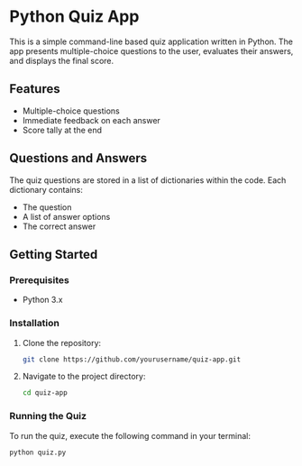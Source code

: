 # Python Quiz App

This is a simple command-line based quiz application written in Python. The app presents multiple-choice questions to the user, evaluates their answers, and displays the final score.

## Features

- Multiple-choice questions
- Immediate feedback on each answer
- Score tally at the end

## Questions and Answers

The quiz questions are stored in a list of dictionaries within the code. Each dictionary contains:
- The question
- A list of answer options
- The correct answer

## Getting Started

### Prerequisites

- Python 3.x

### Installation

1. Clone the repository:
    ```sh
    git clone https://github.com/yourusername/quiz-app.git
    ```
2. Navigate to the project directory:
    ```sh
    cd quiz-app
    ```

### Running the Quiz

To run the quiz, execute the following command in your terminal:
```sh
python quiz.py
